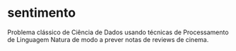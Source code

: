 # sentimento
Problema clássico de Ciência de Dados usando técnicas de Processamento de Linguagem Natura de modo a prever notas de reviews de cinema.

